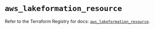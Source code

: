 # `aws_lakeformation_resource`

Refer to the Terraform Registry for docs: [`aws_lakeformation_resource`](https://registry.terraform.io/providers/hashicorp/aws/6.4.0/docs/resources/lakeformation_resource).

